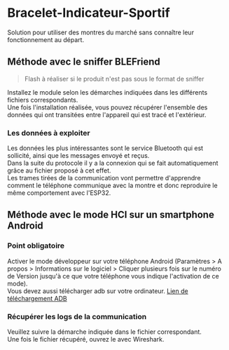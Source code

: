 # Bracelet-Indicateur-Sportif
Solution pour utiliser des montres du marché sans connaître leur fonctionnement au départ.  
## Méthode avec le sniffer BLEFriend
> Flash à réaliser si le produit n'est pas sous le format de sniffer

Installez le module selon les démarches indiquées dans les différents fichiers correspondants.  
Une fois l'installation réalisée, vous pouvez récupérer l'ensemble des données qui ont transitées entre l'appareil qui est tracé et l'extérieur.  
### Les données à exploiter
Les données les plus intéressantes sont le service Bluetooth qui est sollicité, ainsi que les messages envoyé et reçus.  
Dans la suite du protocole il y a la connexion qui se fait automatiquement grâce au fichier proposé à cet effet.  
Les trames tirées de la communication vont permettre d'apprendre comment le téléphone communique avec la montre et donc reproduire le même comportement avec l'ESP32.  
## Méthode avec le mode HCI sur un smartphone Android
### Point obligatoire
Activer le mode développeur sur votre téléphone Android (Paramètres > A propos > Informations sur le logiciel > Cliquer plusieurs fois sur le numéro de Version
jusqu'à ce que votre téléphone vous indique l'activation de ce mode).  
Vous devez aussi télécharger adb sur votre ordinateur. [Lien de téléchargement ADB](https://dl.google.com/android/repository/platform-tools-latest-windows.zip)  
### Récupérer les logs de la communication
Veuillez suivre la démarche indiquée dans le fichier correspondant.  
Une fois le fichier récupéré, ouvrez le avec Wireshark.
